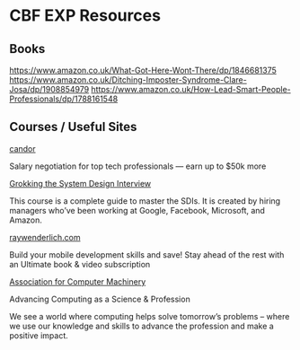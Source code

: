 # CBF EXP Resources

## Books

https://www.amazon.co.uk/What-Got-Here-Wont-There/dp/1846681375
https://www.amazon.co.uk/Ditching-Imposter-Syndrome-Clare-Josa/dp/1908854979
https://www.amazon.co.uk/How-Lead-Smart-People-Professionals/dp/1788161548 

## Courses / Useful Sites

[candor](https://candor.co/)

Salary negotiation for top tech professionals — earn up to $50k more

[Grokking the System Design Interview](https://www.educative.io/courses/grokking-the-system-design-interview)

This course is a complete guide to master the SDIs. It is created by hiring managers who’ve been working at Google, Facebook, Microsoft, and Amazon.

[raywenderlich.com](https://www.raywenderlich.com/)

Build your mobile development skills and save! Stay ahead of the rest with an Ultimate book & video subscription

[Association for Computer Machinery](https://www.acm.org/)

Advancing Computing as a Science & Profession

We see a world where computing helps solve tomorrow’s problems – where we use our knowledge and skills to advance the profession and make a positive impact.
